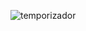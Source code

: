 ![temporizador](https://user-images.githubusercontent.com/101909254/224502326-619d89ee-812f-49ac-9930-6c55b42c3a96.jpg)

